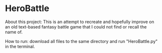 # HeroBattle
About this project:
This is an attempt to recreate and hopefully improve on an old text-based fantasy battle game that I could not find or recall the name of.

How to run:
download all files to the same directory and run "HeroBattle.py" in the terminal.
